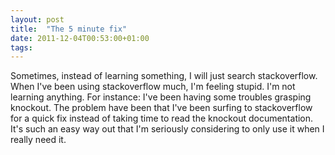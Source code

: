 ```yaml
---
layout: post
title:  "The 5 minute fix"
date: 2011-12-04T00:53:00+01:00
tags: 
---
```


Sometimes, instead of learning something, I will just search stackoverflow. When I've been using stackoverflow much, I'm feeling stupid. I'm not learning anything. For instance: I've been having some troubles grasping knockout. The problem have been that I've been surfing to stackoverflow for a quick fix instead of taking time to read the knockout documentation. It's such an easy way out that I'm seriously considering to only use it when I really need it.
<div style="clear: both;"></div>
